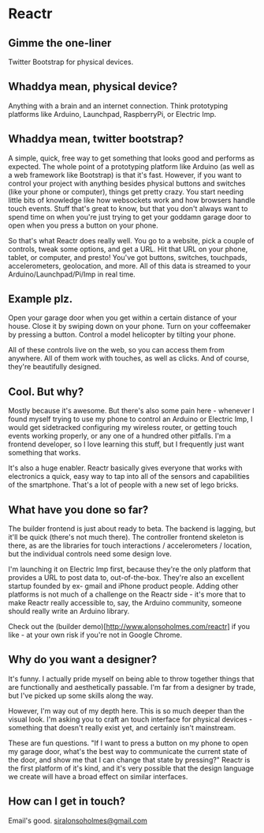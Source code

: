 Reactr
==============

Gimme the one-liner
------------------

Twitter Bootstrap for physical devices.


Whaddya mean, physical device?
------------------

Anything with a brain and an internet connection. Think prototyping platforms like Arduino, Launchpad, RaspberryPi, or Electric Imp. 

Whaddya mean, twitter bootstrap?
------------------

A simple, quick, free way to get something that looks good and performs as expected. The whole point of a prototyping platform like Arduino (as well as a web framework like Bootstrap) is that it's fast. However, if you want to control your project with anything besides physical buttons and switches (like your phone or computer), things get pretty crazy. You start needing little bits of knowledge like how websockets work and how browsers handle touch events. Stuff that's great to know, but that you don't always want to spend time on when you're just trying to get your goddamn garage door to open when you press a button on your phone.

So that's what Reactr does really well. You go to a website, pick a couple of controls, tweak some options, and get a URL. Hit that URL on your phone, tablet, or computer, and presto! You've got buttons, switches, touchpads, accelerometers, geolocation, and more. All of this data is streamed to your Arduino/Launchpad/Pi/Imp in real time.


Example plz.
------------------

Open your garage door when you get within a certain distance of your house. Close it by swiping down on your phone. Turn on your coffeemaker by pressing a button. Control a model helicopter by tilting your phone.

All of these controls live on the web, so you can access them from anywhere. All of them work with touches, as well as clicks. And of course, they're beautifully designed.


Cool. But why?
------------------

Mostly because it's awesome. But there's also some pain here - whenever I found myself trying to use my phone to control an Arduino or Electric Imp, I would get sidetracked configuring my wireless router, or getting touch events working properly, or any one of a hundred other pitfalls. I'm a frontend developer, so I love learning this stuff, but I frequently just want something that works.

It's also a huge enabler. Reactr basically gives everyone that works with electronics a quick, easy way to tap into all of the sensors and capabilities of the smartphone. That's a lot of people with a new set of lego bricks.  


What have you done so far?
------------------

The builder frontend is just about ready to beta. The backend is lagging, but it'll be quick (there's not much there). The controller frontend skeleton is there, as are the libraries for touch interactions / accelerometers / location, but the individual controls need some design love.

I'm launching it on Electric Imp first, because they're the only platform that provides a URL to post data to, out-of-the-box. They're also an excellent startup founded by ex- gmail and iPhone product people. Adding other platforms is not much of a challenge on the Reactr side - it's more that to make Reactr really accessible to, say, the Arduino community, someone should really write an Arduino library.

Check out the (builder demo)[http://www.alonsoholmes.com/reactr] if you like - at your own risk if you're not in Google Chrome.


Why do you want a designer?
------------------

It's funny. I actually pride myself on being able to throw together things that are functionally and aesthetically passable. I'm far from a designer by trade, but I've picked up some skills along the way.

However, I'm way out of my depth here. This is so much deeper than the visual look. I'm asking you to craft an touch interface for physical devices - something that doesn't really exist yet, and certainly isn't mainstream.

These are fun questions. "If I want to press a button on my phone to open my garage door, what's the best way to communicate the current state of the door, and show me that I can change that state by pressing?" Reactr is the first platform of it's kind, and it's very possible that the design language we create will have a broad effect on similar interfaces.


How can I get in touch?
-------------------

Email's good. siralonsoholmes@gmail.com